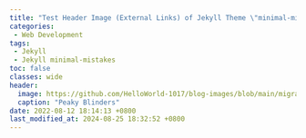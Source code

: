 ```yaml
---
title: "Test Header Image (External Links) of Jekyll Theme \"minimal-mistakes\""
categories:
 - Web Development
tags: 
 - Jekyll
 - Jekyll minimal-mistakes
toc: false
classes: wide
header:
  image: https://github.com/HelloWorld-1017/blog-images/blob/main/migration/DeLLLaptop/PeakyBlinders1.jpg?raw=true
  caption: "Peaky Blinders"
date: 2022-08-12 18:14:13 +0800
last_modified_at: 2024-08-25 18:32:52 +0800
---
```



